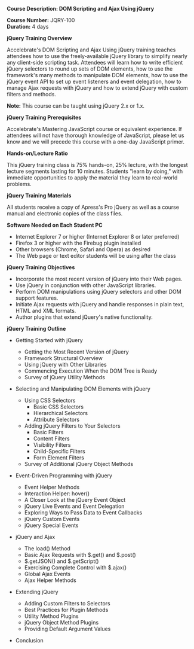**Course Description: DOM Scripting and Ajax Using jQuery**

**Course Number:** JQRY-100  
**Duration:** 4 days

**jQuery Training Overview**

Accelebrate's DOM Scripting and Ajax Using jQuery training teaches attendees how to use the freely-available jQuery library to simplify nearly any client-side scripting task. Attendees will learn how to write efficient jQuery selectors to round up sets of DOM elements, how to use the framework's many methods to manipulate DOM elements, how to use the jQuery event API to set up event listeners and event delegation, how to manage Ajax requests with jQuery and how to extend jQuery with custom filters and methods.

**Note:**  This course can be taught using jQuery 2.x or 1.x.

**jQuery Training Prerequisites**

Accelebrate's Mastering JavaScript course or equivalent experience. If attendees will not have thorough knowledge of JavaScript, please let us know and we will precede this course with a one-day JavaScript primer.

**Hands-on/Lecture Ratio**

This jQuery training class is 75% hands-on, 25% lecture, with the longest lecture segments lasting for 10 minutes. Students "learn by doing," with immediate opportunities to apply the material they learn to real-world problems.

**jQuery Training Materials**

All students receive a copy of Apress's Pro jQuery as well as a course manual and electronic copies of the class files.

**Software Needed on Each Student PC**

- Internet Explorer 7 or higher (Internet Explorer 8 or later preferred)
- Firefox 3 or higher with the Firebug plugin installed
- Other browsers (Chrome, Safari and Opera) as desired
- The Web page or text editor students will be using after the class

**jQuery Training Objectives**

- Incorporate the most recent version of jQuery into their Web pages.
- Use jQuery in conjunction with other JavaScript libraries.
- Perform DOM manipulations using jQuery selectors and other DOM support features.
- Initiate Ajax requests with jQuery and handle responses in plain text, HTML and XML formats.
- Author plugins that extend jQuery's native functionality.

**jQuery Training Outline**

- Getting Started with jQuery 
  - Getting the Most Recent Version of jQuery
  - Framework Structural Overview
  - Using jQuery with Other Libraries
  - Commencing Execution When the DOM Tree is Ready
  - Survey of jQuery Utility Methods

- Selecting and Manipulating DOM Elements with jQuery 
  - Using CSS Selectors 
    - Basic CSS Selectors
    - Hierarchical Selectors
    - Attribute Selectors
  - Adding jQuery Filters to Your Selectors 
    - Basic Filters
    - Content Filters
    - Visibility Filters
    - Child-Specific Filters
    - Form Element Filters
  - Survey of Additional jQuery Object Methods

- Event-Driven Programming with jQuery 
  - Event Helper Methods
  - Interaction Helper: hover()
  - A Closer Look at the jQuery Event Object
  - jQuery Live Events and Event Delegation
  - Exploring Ways to Pass Data to Event Callbacks
  - jQuery Custom Events
  - jQuery Special Events

- jQuery and Ajax 
  - The load() Method
  - Basic Ajax Requests with $.get() and $.post()
  - $.getJSON() and $.getScript()
  - Exercising Complete Control with $.ajax()
  - Global Ajax Events
  - Ajax Helper Methods

- Extending jQuery 
  - Adding Custom Filters to Selectors
  - Best Practices for Plugin Methods
  - Utility Method Plugins
  - jQuery Object Method Plugins
  - Providing Default Argument Values

- Conclusion
